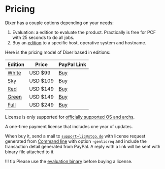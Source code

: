 # Pricing

Dixer has a couple options depending on your needs:

1. Evaluation: a edition to evaluate the product. Practically is free for PCF with 25 seconds to do all jobs.
2. Buy an [edition](Editions.md) to a specific host, operative system and hostname.

Here is the pricing model of Dixer based in editions:

| Edition                            | Price    | PayPal Link                          |
|------------------------------------|----------|--------------------------------------|
| [White](Editions.md#white-edition) | USD $99  | [Buy](https://www.paypal.me/hit/99)  |
| [Sky](Editions.md#sky-edition)     | USD $109 | [Buy](https://www.paypal.me/hit/109) |
| [Red](Editions.md#red-edition)     | USD $149 | [Buy](https://www.paypal.me/hit/149) |
| [Green](Editions.md#green-edition) | USD $149 | [Buy](https://www.paypal.me/hit/149) |
| [Full](Editions.md#full-edition)   | USD $249 | [Buy](https://www.paypal.me/hit/249) |

License is only supported for [officially supported OS and archs](System-requirements.md#officially-supported-os-and-archs).

A one-time payment license that includes one year of updates.

When buy it, send a mail to [`support+lic@stgo.do`](mailto:support+lic@stgo.do) with license request generated from [Command line](documentation/Command-line.md) with option `-genlicreq` and include the transaction detail generated from PayPal. A reply with a link will be sent with binary file attached to it.

!!! tip
    Please use the [evaluation binary](Download.md) before buying a license.